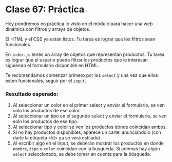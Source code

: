 # Clase 67: Práctica

Hoy pondremos en práctica lo visto en el módulo para hacer una web dinámica con filtros y arrays de objetos.

El HTML y el CSS ya están listos. Tu tarea es lograr que los filtros sean funcionales.

En `index.js` tenés un array de objetos que representan productos. Tu tarea es lograr que el usuario pueda filtrar los productos que le interesan siguiendo el formulario disponible en HTML.

Te recomendamos comenzar primero por los `select` y una vez que ellos esten funcionales, seguir por el `input`.

### Resultado esperado:

1. Al seleccionar un color en el primer select y enviar el formulario, se ven solo los productos de ese color.
2. Al seleccionar un tipo en el segundo select y enviar el formulario, se ven solo los productos de ese tipo.
3. Al seleccionar tipo y color se ven los productos donde coincidan ambos.
4. Si no hay productos disponibles, aparece un cartel anunciandolo (con darle la etiqueta `<h2>` ya se verá estilado)
5. Al escribir algo en el input, se deberán mostrar los productos en donde `nombre`, `tipo` o `color` coincidan con la busqueda. Si ademas hay algún `select` seleccionado, se debe tomar en cuenta para la búsqueda.
